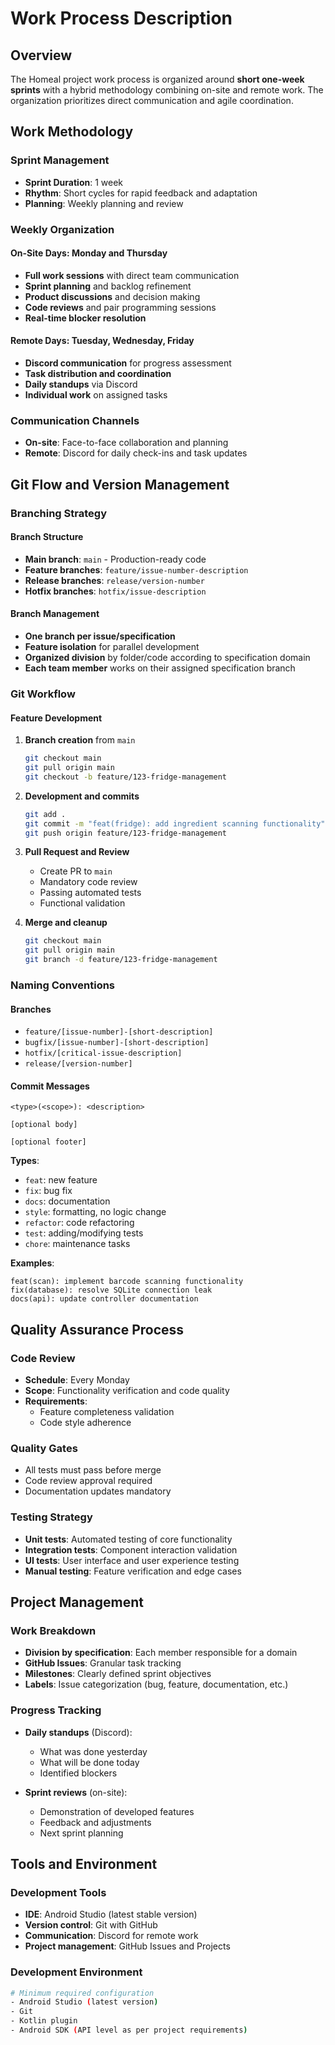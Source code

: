 # Work Process Description

## Overview

The Homeal project work process is organized around **short one-week sprints** with a hybrid methodology combining on-site and remote work. The organization prioritizes direct communication and agile coordination.

## Work Methodology

### Sprint Management
- **Sprint Duration**: 1 week
- **Rhythm**: Short cycles for rapid feedback and adaptation
- **Planning**: Weekly planning and review

### Weekly Organization

#### On-Site Days: Monday and Thursday
- **Full work sessions** with direct team communication
- **Sprint planning** and backlog refinement
- **Product discussions** and decision making
- **Code reviews** and pair programming sessions
- **Real-time blocker resolution**

#### Remote Days: Tuesday, Wednesday, Friday
- **Discord communication** for progress assessment
- **Task distribution and coordination**
- **Daily standups** via Discord
- **Individual work** on assigned tasks

### Communication Channels
- **On-site**: Face-to-face collaboration and planning
- **Remote**: Discord for daily check-ins and task updates

## Git Flow and Version Management

### Branching Strategy

#### Branch Structure
- **Main branch**: `main` - Production-ready code
- **Feature branches**: `feature/issue-number-description`
- **Release branches**: `release/version-number`
- **Hotfix branches**: `hotfix/issue-description`

#### Branch Management
- **One branch per issue/specification**
- **Feature isolation** for parallel development
- **Organized division** by folder/code according to specification domain
- **Each team member** works on their assigned specification branch

### Git Workflow

#### Feature Development
1. **Branch creation** from `main`
   ```bash
   git checkout main
   git pull origin main
   git checkout -b feature/123-fridge-management
   ```

2. **Development and commits**
   ```bash
   git add .
   git commit -m "feat(fridge): add ingredient scanning functionality"
   git push origin feature/123-fridge-management
   ```

3. **Pull Request and Review**
   - Create PR to `main`
   - Mandatory code review
   - Passing automated tests
   - Functional validation

4. **Merge and cleanup**
   ```bash
   git checkout main
   git pull origin main
   git branch -d feature/123-fridge-management
   ```

### Naming Conventions

#### Branches
- `feature/[issue-number]-[short-description]`
- `bugfix/[issue-number]-[short-description]`
- `hotfix/[critical-issue-description]`
- `release/[version-number]`

#### Commit Messages
```
<type>(<scope>): <description>

[optional body]

[optional footer]
```

**Types**:
- `feat`: new feature
- `fix`: bug fix
- `docs`: documentation
- `style`: formatting, no logic change
- `refactor`: code refactoring
- `test`: adding/modifying tests
- `chore`: maintenance tasks

**Examples**:
```
feat(scan): implement barcode scanning functionality
fix(database): resolve SQLite connection leak
docs(api): update controller documentation
```

## Quality Assurance Process

### Code Review
- **Schedule**: Every Monday
- **Scope**: Functionality verification and code quality
- **Requirements**:
  - Feature completeness validation
  - Code style adherence

### Quality Gates
- All tests must pass before merge
- Code review approval required
- Documentation updates mandatory

### Testing Strategy
- **Unit tests**: Automated testing of core functionality
- **Integration tests**: Component interaction validation
- **UI tests**: User interface and user experience testing
- **Manual testing**: Feature verification and edge cases

## Project Management

### Work Breakdown
- **Division by specification**: Each member responsible for a domain
- **GitHub Issues**: Granular task tracking
- **Milestones**: Clearly defined sprint objectives
- **Labels**: Issue categorization (bug, feature, documentation, etc.)

### Progress Tracking
- **Daily standups** (Discord):
  - What was done yesterday
  - What will be done today
  - Identified blockers

- **Sprint reviews** (on-site):
  - Demonstration of developed features
  - Feedback and adjustments
  - Next sprint planning

## Tools and Environment

### Development Tools
- **IDE**: Android Studio (latest stable version)
- **Version control**: Git with GitHub
- **Communication**: Discord for remote work
- **Project management**: GitHub Issues and Projects

### Development Environment
```bash
# Minimum required configuration
- Android Studio (latest version)
- Git
- Kotlin plugin
- Android SDK (API level as per project requirements)
```